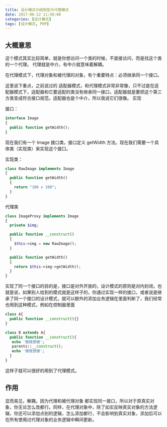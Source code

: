 ```yaml
---
title: 设计模式の结构型の代理模式
date: 2017-06-22 11:50:00
categories: [设计模式]
tags: [设计模式, PHP]
---
```


## 大概意思

这个模式其实比较简单，就是你想访问一个类的时候，不直接访问，而是找这个类的一个代理。
代理就是中介，有中介就意味着解耦。

在代理模式下，代理对象和被代理的对象，有个重要特点：必须继承同一个接口。

这里说下重点，之前说过的 适配器模式，和代理模式非常非常像，只不过是在适配器模式下，适配器和它要适配的类没有继承同一接口，适配器就是要把这个第三方类变成符合接口规范。适配器也是个中介，所以我说它们很像。
实现

接口：

```PHP
interface Image
{
  public function getWidth();
}
```

现在我们有一个 Image 接口类，接口定义 getWidth 方法。现在我们需要一个具体类（实现类）来实现这个接口。

<!-- more -->

实现类：

```PHP
class RawImage implements Image
{
  public function getWidth()
  {
    return "100 x 100";
  }
}
```

代理类

```PHP
class ImageProxy implements Image
{
  private $img;

  public function __construct()
  {
    $this->img = new RawImage();
  }

  public function getWidth()
  {
    return $this->img->getWidth();
  }
}
```

实现了同一个接口的目的是，接口是对外开放的，设计模式的原则是对内封闭。也就是说，如果别人给到的模式就是这样子的，你通过实现一样的接口，或者说是继承了同一个接口的设计模式，就可以额外的添加业务逻辑在里面判断了，我们经常也用到这种模式，例如在控制器里面

```PHP
class A{
  public function __construct(){}
}

class B extends A{
  public function __construct(){
   echo '做我想做';
   parents::__construct();
   echo '做我想做';
  }
}
```

这样子就可以很好的用到了代理模式。

## 作用

显而易见，解耦。因为代理和被代理对象 都实现同一接口，所以对于原真实对象，你无论怎么改都行。同样，在代理对象中，除了如实反映真实对象的方法逻辑，你还可以添加点别的逻辑，怎么添加都行，不会影响到真实对象，添加后可以在所有使用过代理对象的业务逻辑中瞬间更新。
